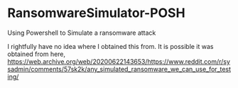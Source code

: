 # RansomwareSimulator-POSH
Using Powershell to Simulate a ransomware attack

I rightfully have no idea where I obtained this from. 
It is possible it was obtained from here, https://web.archive.org/web/20200622143653/https://www.reddit.com/r/sysadmin/comments/57sk2k/any_simulated_ransomware_we_can_use_for_testing/
